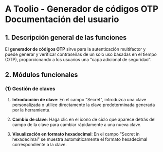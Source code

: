 # A Toolio - Generador de códigos OTP Documentación del usuario

## 1. Descripción general de las funciones

El **generador de códigos OTP** sirve para la autenticación multifactor y puede generar y verificar contraseñas de un solo uso basadas en el tiempo (OTP), proporcionando a los usuarios una "capa adicional de seguridad".

## 2. Módulos funcionales

### (1) Gestión de claves

1. **Introducción de clave**: En el campo "Secret", introduzca una clave personalizada o utilice directamente la clave predeterminada generada por la herramienta.

2. **Cambio de clave**: Haga clic en el icono de ciclo que aparece detrás del campo de la clave para cambiar rápidamente a una nueva clave.

3. **Visualización en formato hexadecimal**: En el campo "Secret in hexadecimal" se muestra automáticamente el formato hexadecimal correspondiente a la clave.